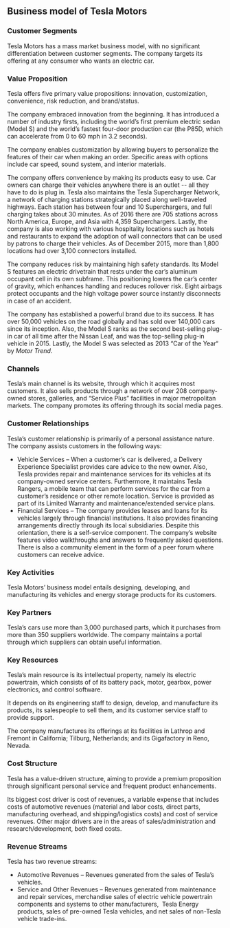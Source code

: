 Business model of Tesla Motors
------------------------------

 ### Customer Segments

 Tesla Motors has a mass market business model, with no significant differentiation between customer segments. The company targets its offering at any consumer who wants an electric car.

 ### Value Proposition

 Tesla offers five primary value propositions: innovation, customization, convenience, risk reduction, and brand/status.

 The company embraced innovation from the beginning. It has introduced a number of industry firsts, including the world’s first premium electric sedan (Model S) and the world’s fastest four-door production car (the P85D, which can accelerate from 0 to 60 mph in 3.2 seconds).

 The company enables customization by allowing buyers to personalize the features of their car when making an order. Specific areas with options include car speed, sound system, and interior materials.

 The company offers convenience by making its products easy to use. Car owners can charge their vehicles anywhere there is an outlet -- all they have to do is plug in. Tesla also maintains the Tesla Supercharger Network, a network of charging stations strategically placed along well-traveled highways. Each station has between four and 10 Superchargers, and full charging takes about 30 minutes. As of 2016 there are 705 stations across North America, Europe, and Asia with 4,359 Superchargers. Lastly, the company is also working with various hospitality locations such as hotels and restaurants to expand the adoption of wall connectors that can be used by patrons to charge their vehicles. As of December 2015, more than 1,800 locations had over 3,100 connectors installed.

 The company reduces risk by maintaining high safety standards. Its Model S features an electric drivetrain that rests under the car’s aluminum occupant cell in its own subframe. This positioning lowers the car’s center of gravity, which enhances handling and reduces rollover risk. Eight airbags protect occupants and the high voltage power source instantly disconnects in case of an accident.

 The company has established a powerful brand due to its success. It has over 50,000 vehicles on the road globally and has sold over 140,000 cars since its inception. Also, the Model S ranks as the second best-selling plug-in car of all time after the Nissan Leaf, and was the top-selling plug-in vehicle in 2015. Lastly, the Model S was selected as 2013 “Car of the Year“ by *Motor Trend*.

 ### Channels

 Tesla’s main channel is its website, through which it acquires most customers. It also sells products through a network of over 208 company-owned stores, galleries, and “Service Plus” facilities in major metropolitan markets. The company promotes its offering through its social media pages.

 ### Customer Relationships

 Tesla’s customer relationship is primarily of a personal assistance nature. The company assists customers in the following ways:

  * Vehicle Services – When a customer’s car is delivered, a Delivery Experience Specialist provides care advice to the new owner. Also, Tesla provides repair and maintenance services for its vehicles at its company-owned service centers. Furthermore, it maintains Tesla Rangers, a mobile team that can perform services for the car from a customer’s residence or other remote location. Service is provided as part of its Limited Warranty and maintenance/extended service plans.
 * Financial Services – The company provides leases and loans for its vehicles largely through financial institutions. It also provides financing arrangements directly through its local subsidiaries.
  Despite this orientation, there is a self-service component. The company’s website features video walkthroughs and answers to frequently asked questions. There is also a community element in the form of a peer forum where customers can receive advice.

 ### Key Activities

 Tesla Motors’ business model entails designing, developing, and manufacturing its vehicles and energy storage products for its customers.

 ### Key Partners

 Tesla’s cars use more than 3,000 purchased parts, which it purchases from more than 350 suppliers worldwide. The company maintains a portal through which suppliers can obtain useful information.

 ### Key Resources

 Tesla’s main resource is its intellectual property, namely its electric powertrain, which consists of of its battery pack, motor, gearbox, power electronics, and control software.

 It depends on its engineering staff to design, develop, and manufacture its products, its salespeople to sell them, and its customer service staff to provide support.

 The company manufactures its offerings at its facilities in Lathrop and Fremont in California; Tilburg, Netherlands; and its Gigafactory in Reno, Nevada.

 ### Cost Structure

 Tesla has a value-driven structure, aiming to provide a premium proposition through significant personal service and frequent product enhancements.

 Its biggest cost driver is cost of revenues, a variable expense that includes costs of automotive revenues (material and labor costs, direct parts, manufacturing overhead, and shipping/logistics costs) and cost of service revenues. Other major drivers are in the areas of sales/administration and research/development, both fixed costs.

 ### Revenue Streams

 Tesla has two revenue streams:

  * Automotive Revenues – Revenues generated from the sales of Tesla’s vehicles.
 * Service and Other Revenues – Revenues generated from maintenance and repair services, merchandise sales of electric vehicle powertrain components and systems to other manufacturers,  Tesla Energy products, sales of pre-owned Tesla vehicles, and net sales of non-Tesla vehicle trade-ins.